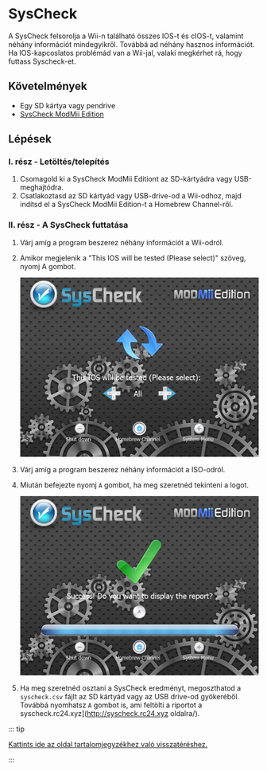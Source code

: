 # SysCheck

A SysCheck felsorolja a Wii-n található összes IOS-t és cIOS-t, valamint néhány információt mindegyikről. Továbbá ad néhány hasznos információt. Ha IOS-kapcoslatos problémád van a Wii-jal, valaki megkérhet rá, hogy futtass Syscheck-et.

## Követelmények

- Egy SD kártya vagy pendrive
- [SysCheck ModMii Edition](https://oscwii.org/library/app/SysCheckME)

## Lépések

### I. rész - Letöltés/telepítés

1. Csomagold ki a SysCheck ModMii Editiont az SD-kártyádra vagy USB-meghajtódra.
2. Csatlakoztasd az SD kártyád vagy USB-drive-od a Wii-odhoz, majd indítsd el a SysCheck ModMii Edition-t a Homebrew Channel-ről.

### II. rész - A SysCheck futtatása

1. Várj amíg a program beszerez néhány információt a Wii-odról.

2. Amikor megjelenik a "This IOS will be tested (Please select)" szöveg, nyomj A gombot.

   ![](/images/homebrew/syscheck/syscheck_chooseios.png)

3. Várj amíg a program beszerez néhány információt a ISO-odról.

4. Miután befejezte nyomj `A` gombot, ha meg szeretnéd tekinteni a logot.

   ![](/images/homebrew/syscheck/syscheck_success.png)

5. Ha meg szeretnéd osztani a SysCheck eredményt, megoszthatod a `syscheck.csv` fájlt az SD kártyád vagy az USB drive-od gyökeréből. Továbbá nyomhatsz `A` gombot is, ami feltölti a riportot a syscheck.rc24.xyz](http://syscheck.rc24.xyz oldalra/).

::: tip

[Kattints ide az oldal tartalomjegyzékhez való visszatéréshez.](site-navigation)

:::
